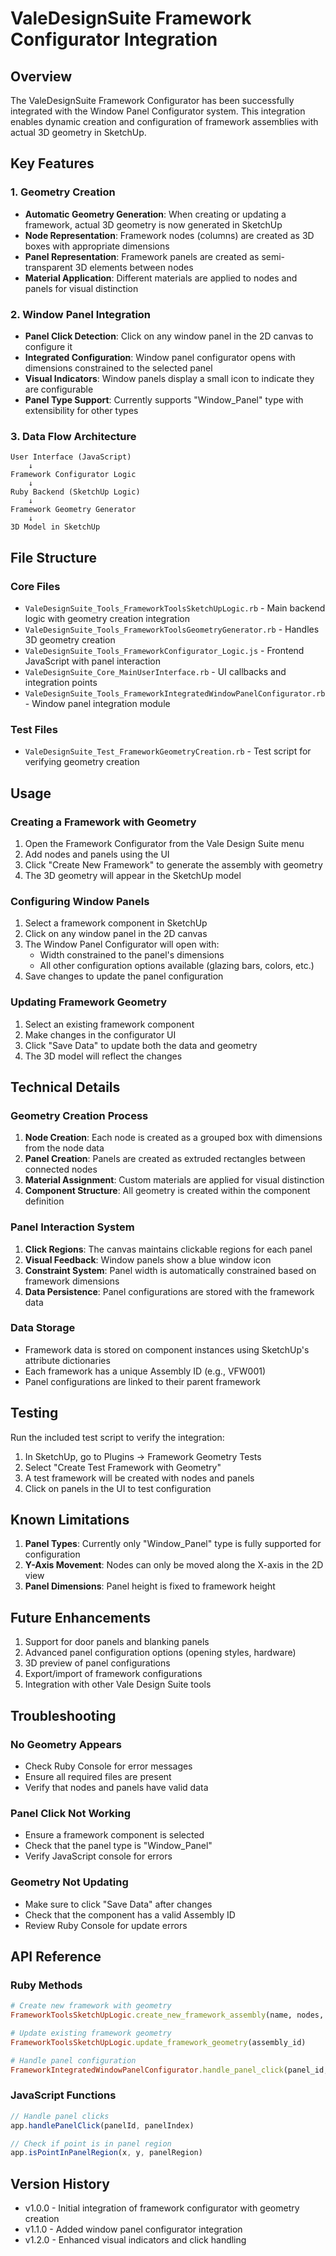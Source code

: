 # ValeDesignSuite Framework Configurator Integration

## Overview
The ValeDesignSuite Framework Configurator has been successfully integrated with the Window Panel Configurator system. This integration enables dynamic creation and configuration of framework assemblies with actual 3D geometry in SketchUp.

## Key Features

### 1. Geometry Creation
- **Automatic Geometry Generation**: When creating or updating a framework, actual 3D geometry is now generated in SketchUp
- **Node Representation**: Framework nodes (columns) are created as 3D boxes with appropriate dimensions
- **Panel Representation**: Framework panels are created as semi-transparent 3D elements between nodes
- **Material Application**: Different materials are applied to nodes and panels for visual distinction

### 2. Window Panel Integration
- **Panel Click Detection**: Click on any window panel in the 2D canvas to configure it
- **Integrated Configuration**: Window panel configurator opens with dimensions constrained to the selected panel
- **Visual Indicators**: Window panels display a small icon to indicate they are configurable
- **Panel Type Support**: Currently supports "Window_Panel" type with extensibility for other types

### 3. Data Flow Architecture

```
User Interface (JavaScript)
    ↓
Framework Configurator Logic
    ↓
Ruby Backend (SketchUp Logic)
    ↓
Framework Geometry Generator
    ↓
3D Model in SketchUp
```

## File Structure

### Core Files
- `ValeDesignSuite_Tools_FrameworkToolsSketchUpLogic.rb` - Main backend logic with geometry creation integration
- `ValeDesignSuite_Tools_FrameworkToolsGeometryGenerator.rb` - Handles 3D geometry creation
- `ValeDesignSuite_Tools_FrameworkConfigurator_Logic.js` - Frontend JavaScript with panel interaction
- `ValeDesignSuite_Core_MainUserInterface.rb` - UI callbacks and integration points
- `ValeDesignSuite_Tools_FrameworkIntegratedWindowPanelConfigurator.rb` - Window panel integration module

### Test Files
- `ValeDesignSuite_Test_FrameworkGeometryCreation.rb` - Test script for verifying geometry creation

## Usage

### Creating a Framework with Geometry
1. Open the Framework Configurator from the Vale Design Suite menu
2. Add nodes and panels using the UI
3. Click "Create New Framework" to generate the assembly with geometry
4. The 3D geometry will appear in the SketchUp model

### Configuring Window Panels
1. Select a framework component in SketchUp
2. Click on any window panel in the 2D canvas
3. The Window Panel Configurator will open with:
   - Width constrained to the panel's dimensions
   - All other configuration options available (glazing bars, colors, etc.)
4. Save changes to update the panel configuration

### Updating Framework Geometry
1. Select an existing framework component
2. Make changes in the configurator UI
3. Click "Save Data" to update both the data and geometry
4. The 3D model will reflect the changes

## Technical Details

### Geometry Creation Process
1. **Node Creation**: Each node is created as a grouped box with dimensions from the node data
2. **Panel Creation**: Panels are created as extruded rectangles between connected nodes
3. **Material Assignment**: Custom materials are applied for visual distinction
4. **Component Structure**: All geometry is created within the component definition

### Panel Interaction System
1. **Click Regions**: The canvas maintains clickable regions for each panel
2. **Visual Feedback**: Window panels show a blue window icon
3. **Constraint System**: Panel width is automatically constrained based on framework dimensions
4. **Data Persistence**: Panel configurations are stored with the framework data

### Data Storage
- Framework data is stored on component instances using SketchUp's attribute dictionaries
- Each framework has a unique Assembly ID (e.g., VFW001)
- Panel configurations are linked to their parent framework

## Testing

Run the included test script to verify the integration:

1. In SketchUp, go to Plugins → Framework Geometry Tests
2. Select "Create Test Framework with Geometry"
3. A test framework will be created with nodes and panels
4. Click on panels in the UI to test configuration

## Known Limitations

1. **Panel Types**: Currently only "Window_Panel" type is fully supported for configuration
2. **Y-Axis Movement**: Nodes can only be moved along the X-axis in the 2D view
3. **Panel Dimensions**: Panel height is fixed to framework height

## Future Enhancements

1. Support for door panels and blanking panels
2. Advanced panel configuration options (opening styles, hardware)
3. 3D preview of panel configurations
4. Export/import of framework configurations
5. Integration with other Vale Design Suite tools

## Troubleshooting

### No Geometry Appears
- Check Ruby Console for error messages
- Ensure all required files are present
- Verify that nodes and panels have valid data

### Panel Click Not Working
- Ensure a framework component is selected
- Check that the panel type is "Window_Panel"
- Verify JavaScript console for errors

### Geometry Not Updating
- Make sure to click "Save Data" after changes
- Check that the component has a valid Assembly ID
- Review Ruby Console for update errors

## API Reference

### Ruby Methods
```ruby
# Create new framework with geometry
FrameworkToolsSketchUpLogic.create_new_framework_assembly(name, nodes, panels)

# Update existing framework geometry
FrameworkToolsSketchUpLogic.update_framework_geometry(assembly_id)

# Handle panel configuration
FrameworkIntegratedWindowPanelConfigurator.handle_panel_click(panel_id, component)
```

### JavaScript Functions
```javascript
// Handle panel clicks
app.handlePanelClick(panelId, panelIndex)

// Check if point is in panel region
app.isPointInPanelRegion(x, y, panelRegion)
```

## Version History
- v1.0.0 - Initial integration of framework configurator with geometry creation
- v1.1.0 - Added window panel configurator integration
- v1.2.0 - Enhanced visual indicators and click handling 